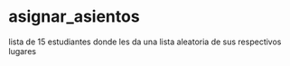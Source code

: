 # asignar_asientos
lista de 15 estudiantes donde les da una lista aleatoria de sus respectivos lugares
